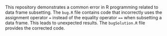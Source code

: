 This repository demonstrates a common error in R programming related to data frame subsetting. The `bug.R` file contains code that incorrectly uses the assignment operator `=` instead of the equality operator `==` when subsetting a data frame. This leads to unexpected results. The `bugSolution.R` file provides the corrected code.